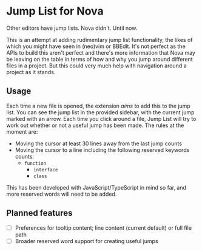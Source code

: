 # Jump List for Nova

Other editors have jump lists. Nova didn't. Until now.

This is an attempt at adding rudimentary jump list functionality, the likes of which you might have seen in (neo)vim or BBEdit. It's not perfect as the APIs to build this aren't perfect and there's more information that Nova may be leaving on the table in terms of how and why you jump around different files in a project. But this could very much help with navigation around a project as it stands.

## Usage
Each time a new file is opened, the extension *aims* to add this to the jump list. You can see the jump list in the provided sidebar, with the current jump marked with an arrow. Each time you click around a file, Jump List will try to work out whether or not a useful jump has been made. The rules at the moment are:
* Moving the cursor at least 30 lines away from the last jump counts
* Moving the cursor to a line including the following reserved keywords counts:
    * `function`
		* `interface`
		* `class`

This has been developed with JavaScript/TypeScript in mind so far, and more reserved words will need to be added.

## Planned features
- [ ] Preferences for tooltip content; line content (current default) or full file path
- [ ] Broader reserved word support for creating useful jumps
